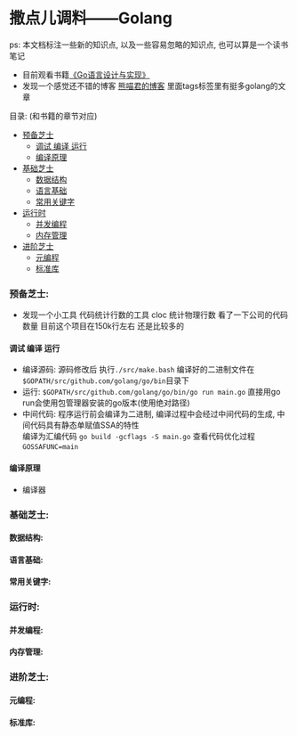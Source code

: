 # 撒点儿调料——Golang

ps: 本文档标注一些新的知识点, 以及一些容易忽略的知识点, 也可以算是一个读书笔记

- 目前观看书籍[《Go语言设计与实现》](https://draveness.me/golang/docs/part1-prerequisite/ch01-prepare/golang-debug/)
- 发现一个感觉还不错的博客 [熊喵君的博客](https://pandaychen.github.io/) 里面tags标签里有挺多golang的文章

目录: (和书籍的章节对应)

- [预备芝士](#预备芝士)
    - [调试 编译 运行](#调试-编译-运行)
    - [编译原理](#编译原理)
- [基础芝士](#基础芝士)
    - [数据结构](#数据结构)
    - [语言基础](#语言基础)
    - [常用关键字](#常用关键字)
- [运行时](#运行时)
    - [并发编程](#并发编程)
    - [内存管理](#内存管理)
- [进阶芝士](#进阶芝士)
    - [元编程](#元编程)
    - [标准库](#标准库)

### 预备芝士:

- 发现一个小工具 代码统计行数的工具 cloc 统计物理行数 看了一下公司的代码数量 目前这个项目在150k行左右 还是比较多的

#### 调试 编译 运行

- 编译源码: 源码修改后 执行```./src/make.bash``` 编译好的二进制文件在```$GOPATH/src/github.com/golang/go/bin```目录下
- 运行: ```$GOPATH/src/github.com/golang/go/bin/go run main.go``` 直接用go run会使用包管理器安装的go版本(使用绝对路径)
- 中间代码: 程序运行前会编译为二进制, 编译过程中会经过中间代码的生成, 中间代码具有静态单赋值SSA的特性  
  编译为汇编代码 ```go build -gcflags -S main.go```  查看代码优化过程```GOSSAFUNC=main```

#### 编译原理

- 编译器

### 基础芝士:

#### 数据结构:

#### 语言基础:

#### 常用关键字:

### 运行时:

#### 并发编程:

#### 内存管理:

### 进阶芝士:

#### 元编程:

#### 标准库: